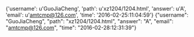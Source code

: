 {'username': u'GuoJiaCheng', 'path': u'xz1204/1204.html', 'answer': u'A', 'email': u'amtcmp@126.com', 'time': '2016-02-25:11:04:59'}
{"username": "GuoJiaCheng", "path": "xz1204/1204.html", "answer": "A", "email": "amtcmp@126.com", "time": "2016-02-28:12:31:39"}